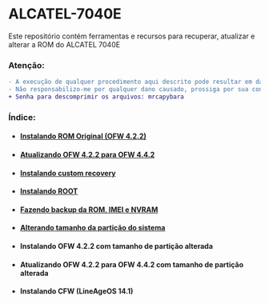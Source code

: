 # ALCATEL-7040E
Este repositório contém ferramentas e recursos para recuperar, atualizar e alterar a ROM do ALCATEL 7040E

### Atenção:
```diff
- A execução de qualquer procedimento aqui descrito pode resultar em danos permanentes. 
- Não responsabilizo-me por qualquer dano causado, prossiga por sua conta e risco.  
+ Senha para descomprimir os arquivos: mrcapybara
```

### Índice:
- #### <a href="INSTALL_OFW.md">Instalando ROM Original (OFW 4.2.2)</a>
- #### <a href="UPGRADE_OFW.md">Atualizando OFW 4.2.2 para OFW 4.4.2</a>
- #### <a href="INSTALL_CR.md">Instalando custom recovery</a>
- #### <a href="INSTALL_ROOT.md">Instalando ROOT</a>
- #### <a href="BACKUP.md">Fazendo backup da ROM, IMEI e NVRAM</a>
- #### <a href="ALTER_SYS.md">Alterando tamanho da partição do sistema</a>
- #### Instalando OFW 4.2.2 com tamanho de partição alterada
- #### Atualizando OFW 4.2.2 para OFW 4.4.2 com tamanho de partição alterada
- #### Instalando CFW (LineAgeOS 14.1)
